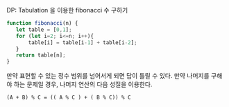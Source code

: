  DP: Tabulation 을 이용한 fibonacci 수 구하기
 ```js
 function fibonacci(n) {
    let table = [0,1];
    for (let i=2; i<=n; i++){
        table[i] = table[i-1] + table[i-2];
    }
    return table[n];
}
```

만약 표현할 수 있는 정수 범위를 넘어서게 되면 답이 틀릴 수 있다.
만약 나머지를 구해야 하는 문제일 경우, 나머지 연산의 다음 성질을 이용한다.

`(A + B) % C = (( A % C ) + ( B % C)) % C`
